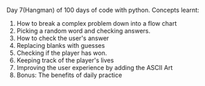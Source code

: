 Day 7(Hangman) of 100 days of code with python. Concepts learnt:
1. How to break a complex problem down into a flow chart
2. Picking a random word and checking answers.
3. How to check the user's answer
4. Replacing blanks with guesses
5. Checking if the player has won.
6. Keeping track of the player's lives
7. Improving the user experience by adding the ASCII Art
8. Bonus: The benefits of daily practice
